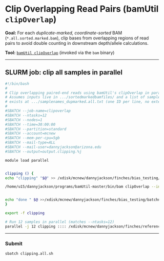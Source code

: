# Clip Overlapping Read Pairs (bamUtil `clipOverlap`)

**Goal:** For each *duplicate-marked, coordinate-sorted* BAM (`*.all.sorted.marked.bam`), clip bases from overlapping regions of read pairs to avoid double counting in downstream depth/allele calculations.

**Tool:** [`bamUtil clipOverlap`](https://genome.sph.umich.edu/wiki/BamUtil:_clipOverlap) (invoked via the `bam` binary)

---

## SLURM job: clip all samples in parallel

```bash
#!/bin/bash
#
# Clip overlapping paired-end reads using bamUtil's clipOverlap in parallel.
# Assumes inputs live in .../sortedmarkedbamfiles/ and a list of sample IDs
# exists at .../samplenames_dupmarked.all.txt (one ID per line, no extensions).
#
#SBATCH --job-name=clipoverlap
#SBATCH --ntasks=12
#SBATCH --nodes=1
#SBATCH --time=30:00:00
#SBATCH --partition=standard
#SBATCH --account=mcnew
#SBATCH --mem-per-cpu=5gb
#SBATCH --mail-type=ALL
#SBATCH --mail-user=dannyjackson@arizona.edu
#SBATCH --output=output.clipping.%j

module load parallel


clipping () {
echo "clipping" "$@" >> /xdisk/mcnew/dannyjackson/finches/bias_testing/batchnaive/clipoverlap/clippingstats.txt 

/home/u15/dannyjackson/programs/bamUtil-master/bin/bam clipOverlap --in /xdisk/mcnew/dannyjackson/finches/bias_testing/batchnaive/sortedmarkedbamfiles/"$@".all.sorted.marked.bam --out /xdisk/mcnew/dannyjackson/finches/bias_testing/batchnaive/clipoverlap/"$@".all.sorted.marked.clipped.bam --stats --params


echo "done " $@ >>/xdisk/mcnew/dannyjackson/finches/bias_testing/batchnaive/clipoverlap/clippingstats.txt 
}

export -f clipping

# Run 12 samples in parallel (matches --ntasks=12)
parallel -j 12 clipping :::: /xdisk/mcnew/dannyjackson/finches/reference_lists/samplenames_dupmarked.all.txt
```
---

### Submit

```bash
sbatch clipping.all.sh
```

